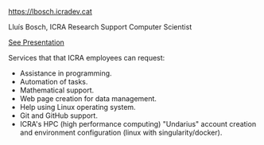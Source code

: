 https://lbosch.icradev.cat

Lluís Bosch, ICRA Research Support Computer Scientist

<a href="docs/2023-11-30-lluis-bosch-empowering-research-through-computing-support.pptx">See Presentation</a><br>

Services that that ICRA employees can request:
<ul>
  <li>Assistance in programming.
  <li>Automation of tasks.
  <li>Mathematical support.
  <li>Web page creation for data management.
  <li>Help using Linux operating system.
  <li>Git and GitHub support.
  <li>
    ICRA's HPC (high performance computing) "Undarius" account creation and
    environment configuration (linux with singularity/docker).
  </li>
</ul>
